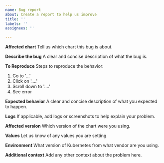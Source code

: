 ```yaml
---
name: Bug report
about: Create a report to help us improve
title: ''
labels: ''
assignees: ''

---
```

**Affected chart**
Tell us which chart this bug is about.

**Describe the bug**
A clear and concise description of what the bug is.

**To Reproduce**
Steps to reproduce the behavior:
1. Go to '...'
2. Click on '....'
3. Scroll down to '....'
4. See error

**Expected behavior**
A clear and concise description of what you expected to happen.

**Logs**
If applicable, add logs or screenshots to help explain your problem.

**Affected version**
Which version of the chart were you using.

**Values**
Let us know of any values you are setting.

**Environment**
What version of Kubernetes from what vendor are you using.

**Additional context**
Add any other context about the problem here.
